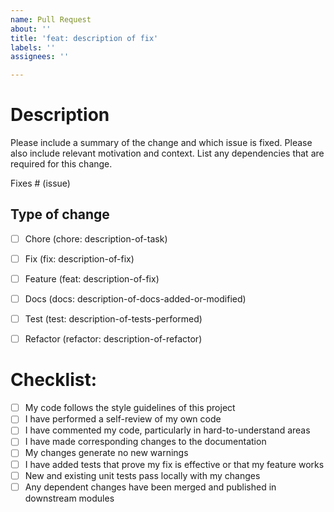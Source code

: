 ```yaml
---
name: Pull Request
about: ''
title: 'feat: description of fix'
labels: ''
assignees: ''

---
```



# Description

Please include a summary of the change and which issue is fixed. Please also include relevant motivation and context. List any dependencies that are required for this change.

Fixes # (issue)

## Type of change

- [ ] Chore (chore: description-of-task)
- [ ] Fix (fix: description-of-fix)
- [ ] Feature (feat: description-of-fix)
- [ ] Docs (docs: description-of-docs-added-or-modified)
- [ ] Test (test: description-of-tests-performed)
- [ ] Refactor (refactor: description-of-refactor)


# Checklist:

- [ ] My code follows the style guidelines of this project
- [ ] I have performed a self-review of my own code
- [ ] I have commented my code, particularly in hard-to-understand areas
- [ ] I have made corresponding changes to the documentation
- [ ] My changes generate no new warnings
- [ ] I have added tests that prove my fix is effective or that my feature works
- [ ] New and existing unit tests pass locally with my changes
- [ ] Any dependent changes have been merged and published in downstream modules